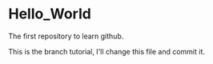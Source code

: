 # Hello_World
The first repository to learn github.


This is the branch tutorial, I'll change this file and commit it.
